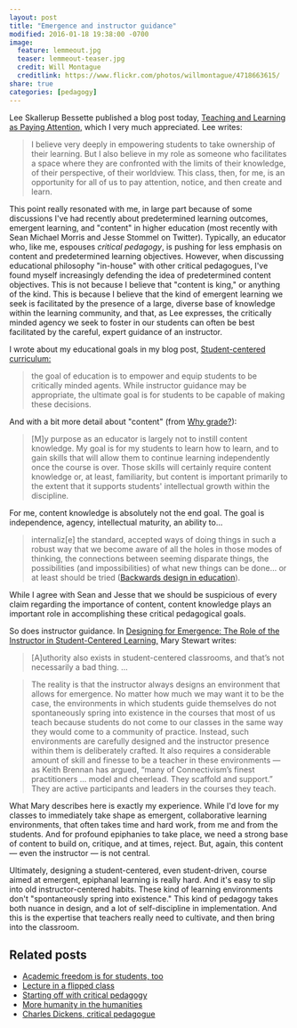 ```yaml
---
layout: post
title: "Emergence and instructor guidance"
modified: 2016-01-18 19:38:00 -0700
image:
  feature: lemmeout.jpg
  teaser: lemmeout-teaser.jpg
  credit: Will Montague
  creditlink: https://www.flickr.com/photos/willmontague/4718663615/
share: true
categories: [pedagogy]
---
```


Lee Skallerup Bessette published a blog post today, [Teaching and Learning as Paying Attention,](http://readywriting.org/uncategorized/teaching-and-learning-as-paying-attention/) which I very much appreciated. Lee writes:

> I believe very deeply in empowering students to take ownership of their learning. But I also believe in my role as someone who facilitates a space where they are confronted with the limits of their knowledge, of their perspective, of their worldview. This class, then, for me, is an opportunity for all of us to pay attention, notice, and then create and learn.

This point really resonated with me, in large part because of some discussions I've had recently about predetermined learning outcomes, emergent learning, and "content" in higher education (most recently with Sean Michael Morris and Jesse Stommel on Twitter). Typically, an educator who, like me, espouses *critical pedagogy*, is pushing for less emphasis on content and predetermined learning objectives. However, when discussing educational philosophy "in-house" with other critical pedagogues, I've found myself increasingly defending the idea of predetermined content objectives. This is not because I believe that "content is king," or anything of the kind. This is because I believe that the kind of emergent learning we seek is facilitated by the presence of a large, diverse base of knowledge within the learning community, and that, as Lee expresses, the critically minded agency we seek to foster in our students can often be best facilitated by the careful, expert guidance of an instructor.

I wrote about my educational goals in my blog post, [Student-centered curriculum:](http://kris.shaffermusic.com//2014/12/student-centered-curriculum/)

> the goal of education is to empower and equip students to be critically minded agents. While instructor guidance may be appropriate, the ultimate goal is for students to be capable of making these decisions.

And with a bit more detail about "content" (from [Why grade?](http://kris.shaffermusic.com//2014/07/why-grade/)):

> [M]y purpose as an educator is largely not to instill content knowledge. My goal is for my students to learn how to learn, and to gain skills that will allow them to continue learning independently once the course is over. Those skills will certainly require content knowledge or, at least, familiarity, but content is important primarily to the extent that it supports students' intellectual growth within the discipline.

For me, content knowledge is absolutely not the end goal. The goal is independence, agency, intellectual maturity, an ability to...

> internaliz[e] the standard, accepted ways of doing things in such a robust way that we become aware of all the holes in those modes of thinking, the connections between seeming disparate things, the possibilities (and impossibilities) of what new things can be done... or at least should be tried ([Backwards design in education](http://kris.shaffermusic.com//2015/08/backwards-design/)).

While I agree with Sean and Jesse that we should be suspicious of every claim regarding the importance of content, content knowledge plays an important role in accomplishing these critical pedagogical goals.

So does instructor guidance. In [Designing for Emergence: The Role of the Instructor in Student-Centered Learning,](http://www.hybridpedagogy.com/journal/designing-emergence-role-instructor-student-centered-learning/) Mary Stewart writes:

> [A]uthority also exists in student-centered classrooms, and that’s not necessarily a bad thing. ...

> The reality is that the instructor always designs an environment that allows for emergence. No matter how much we may want it to be the case, the environments in which students guide themselves do not spontaneously spring into existence in the courses that most of us teach because students do not come to our classes in the same way they would come to a community of practice. Instead, such environments are carefully designed and the instructor presence within them is deliberately crafted. It also requires a considerable amount of skill and finesse to be a teacher in these environments — as Keith Brennan has argued, “many of Connectivism’s finest practitioners … model and cheerlead. They scaffold and support.” They are active participants and leaders in the courses they teach.

What Mary describes here is exactly my experience. While I'd love for my classes to immediately take shape as emergent, collaborative learning environments, that often takes time and hard work, from me and from the students. And for profound epiphanies to take place, we need a strong base of content to build on, critique, and at times, reject. But, again, this content ― even the instructor ― is not central.

Ultimately, designing a student-centered, even student-driven, course aimed at emergent, epiphanal learning is really hard. And it's easy to slip into old instructor-centered habits. These kind of learning environments don't "spontaneously spring into existence." This kind of pedagogy takes both nuance in design, and a lot of self-discipline in implementation. And this is the expertise that teachers really need to cultivate, and then bring into the classroom.


## Related posts

- [Academic freedom is for students, too](http://kris.shaffermusic.com//2015/04/academic-freedom-is-for-students/)  
- [Lecture in a flipped class](http://kris.shaffermusic.com//2014/12/lecture-in-a-flipped-class/)  
- [Starting off with critical pedagogy](http://kris.shaffermusic.com//2014/09/starting-off-with-critical-pedagogy/)  
- [More humanity in the humanities](http://kris.shaffermusic.com//2014/11/more-humanity-in-the-humanities/)  
- [Charles Dickens, critical pedagogue](http://kris.shaffermusic.com//2015/03/charles-dickens/)  
